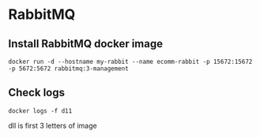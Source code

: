 # RabbitMQ

## Install RabbitMQ docker image
```docker run -d --hostname my-rabbit --name ecomm-rabbit -p 15672:15672 -p 5672:5672 rabbitmq:3-management```

## Check logs
```docker logs -f d11```

dll is first 3 letters of image

